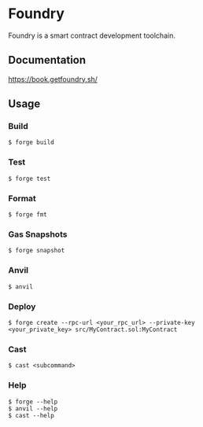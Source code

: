 # Foundry

Foundry is a smart contract development toolchain.

## Documentation

https://book.getfoundry.sh/

## Usage

### Build

```shell
$ forge build
```

### Test

```shell
$ forge test
```

### Format

```shell
$ forge fmt
```

### Gas Snapshots

```shell
$ forge snapshot
```

### Anvil

```shell
$ anvil
```

### Deploy

```shell
$ forge create --rpc-url <your_rpc_url> --private-key <your_private_key> src/MyContract.sol:MyContract
```

### Cast

```shell
$ cast <subcommand>
```

### Help

```shell
$ forge --help
$ anvil --help
$ cast --help
```
